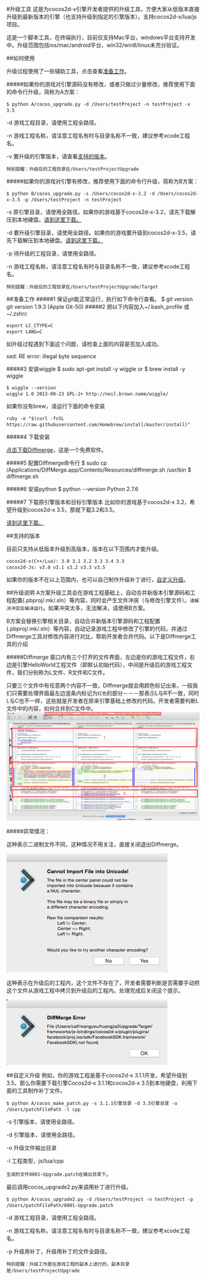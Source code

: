 #升级工具
这是为cocos2d-x引擎开发者提供的升级工具，方便大家从低版本直接升级到最新版本的引擎（也支持升级到指定的引擎版本）。支持cocos2d-x/lua/js项目。

这是一个脚本工具，在终端执行，目前仅支持Mac平台，windows平台支持开发中。升级范围包括ios/mac/android平台，win32/win8/linux未充分验证。

##如何使用

升级过程使用了一些辅助工具，点击查看[准备工作](#prepare)。

#####如果你的游戏对引擎源码没有修改，或者只做过少量修改，推荐使用下面的命令行升级，简称为A方案：

	$ python A/cocos_upgrade.py -d /Users/testProject -n testProject -v 3.5
	
-d 游戏工程目录，请使用工程全路径。

-n 游戏工程名称，请注意工程名有时与目录名称不一致，建议参考xcode工程名。

-v 要升级的引擎版本，请查看[支持的版本](#jump2)。

`特别提醒：升级后的工程目录在/Users/testProjectUpgrade`


#####如果你的游戏对引擎有修改，推荐使用下面的命令行升级，简称为B方案：


	$ python B/cocos_upgrade.py -s /Users/cocos2d-x-3.2 -d /Users/cocos2d-x-3.5 -p /Users/testProject -n testProject

-s 原引擎目录，请使用全路径。如果你的游戏基于cocos2d-x-3.2，请先下载解压到本地硬盘。[请到这里下载。](http://www.cocos2d-x.org/download/version)

-d 要升级引擎目录，请使用全路径。如果你的游戏要升级到cocos2d-x-3.5，请先下载解压到本地硬盘。[请到这里下载。](http://www.cocos2d-x.org/download/version)


-p 待升级的工程目录，请使用全路径。

-n 游戏工程名称，请注意工程名有时与目录名称不一致，建议参考xcode工程名。

`特别提醒：升级后的工程目录在/Users/testProjectUpgrade/Target`


##<a name="prepare">准备工作
#####1 保证git能正常运行，执行如下命令行查看。
	$ git version
	git version 1.9.3 (Apple Git-50)
#####2 把以下内容加入~/.bash_profile 或 ~/.zshrc

	export LC_CTYPE=C 
	export LANG=C

如升级过程遇到下面这个问题，请检查上面的内容是否加入成功。

sed: RE error: illegal byte sequence

#####3 安装wiggle
	$ sudo apt-get install -y wiggle
	or
	$ brew install -y wiggle
	
	$ wiggle --version
	wiggle 1.0 2013-08-23 GPL-2+ http://neil.brown.name/wiggle/
	
如果你没有brew，请运行下面的命令安装

	ruby -e "$(curl -fsSL https://raw.githubusercontent.com/Homebrew/install/master/install)"


#####4 下载安装

[点击下载Diffmerge](https://sourcegear.com/diffmerge/downloads.php)，这是一个免费软件。

#####5 配置Diffmerge命令行
	$ sudo cp /Applications/DiffMerge.app/Contents/Resources/diffmerge.sh /usr/bin
	$ diffmerge.sh
	
#####6 安装python
	$ python --version 
	Python 2.7.6

#####7 下载原引擎版本和目标引擎版本
比如你的游戏基于cocos2d-x 3.2，希望升级到cocos2d-x 3.5，那就下载3.2和3.5。

[请到这里下载。](http://www.cocos2d-x.org/download/version)


##<a name="jump2">支持的版本

目前只支持从低版本升级到高版本，版本在以下范围内才能升级。

	cocos2d-x(C++/Lua): 3.0 3.1 3.2 3.3 3.4 3.5
	cocos2d-Js: v3.0 v3.1 v3.2 v3.3 v3.5
	
	
如果你的版本不在以上范围内，也可以自己制作升级补丁进行，[自定义升级](#jump1)。

	
##升级说明
A方案升级工具会在游戏工程基础上，自动合并新版本引擎源码和工程配置(.pbproj/.mk/.sln）等内容，同时会产生文件冲突（与修改引擎文件）。`请解决冲突后编译运行`。如果冲突太多，无法解决，请使用B方案。

B方案会替换引擎相关目录，自动合并新版本引擎源码和工程配置(.pbproj/.mk/.sln）等内容，自动记录游戏工程中修改了引擎的代码，并通过Diffmerge工具对修改内容进行对比，帮助开发者合并代码。以下是Diffmerge工具的介绍

#####Diffmerge
窗口内有三个打开的文件界面，左边是你的游戏工程文件，右边是引擎HelloWorld工程文件（即默认初始代码），中间是升级后的游戏工程文件，我们分别称为L文件、R文件和C文件。


只要三个文件中有任意两个内容不一致，Diffmerge就会用颜色标记出来，一般我们只需要处理界面最左边竖条内标记为`红色`的部分－－－那表示L与R不一致，同时L与C也不一样，这些就是开发者在原来引擎基础上修改的代码。开发者需要判断L文件中的内容，如何合并到C文件中。
![Mou icon](https://github.com/calfjohn/cocosUpgrade/blob/SemiAutomatic/images/Compare3files.jpeg?raw=true)


#####异常情况：

这种表示二进制文件不同，这种情况不用关注，直接关闭退出Diffmerge。

![Mou icon](https://github.com/calfjohn/cocosUpgrade/blob/SemiAutomatic/images/BinaryCompare.jpg?raw=true)


这种表示在升级后的工程内，这个文件不存在了，开发者需要判断是否需要手动把这个文件从游戏工程中拷贝到升级后的工程内。处理完成后关闭这个提示。

![Mou icon](https://github.com/calfjohn/cocosUpgrade/blob/SemiAutomatic/images/NotFoundFile.jpg?raw=true)


##<a name="jump1">自定义升级
例如，你的游戏工程是基于cocos2d-x 3.1.1开发，希望升级到3.5，那么你需要下载引擎Cocos2d-x 3.1.1和cocos2d-x 3.5到本地硬盘，利用下面的工具制作补丁文件。

	$ python A/cocos_make_patch.py -s 3.1.1引擎目录 -d 3.5引擎目录 -o /Users/patchFilePath -l cpp

-s 引擎版本，请使用全路径。

-d 引擎版本，请使用全路径。

-o 升级文件输出目录

-l 工程类型，js/lua/cpp

`生成的文件0001-Upgrade.patch在输出目录下`。

最后调用cocos_upgrade2.py来调用补丁进行升级。

	$ python A/cocos_upgrade2.py -d /Users/testProject -n testProject -p /Users/patchFilePath/0001-Upgrade.patch


-d 游戏工程目录，请使用工程全路径。

-n 游戏工程名称，请注意工程名有时与目录名称不一致，建议参考xcode工程名。

-p 升级用补丁，升级用补丁的文件全路径。

`特别提醒：升级工作是在游戏工程的副本上进行的，副本目录是/Users/testProjectUpgrade`